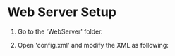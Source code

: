 Web Server Setup
======

1. Go to the 'WebServer' folder.

2. Open 'config.xml' and modify the XML as following:

  
